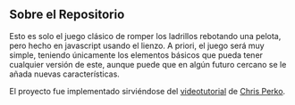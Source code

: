 ## Sobre el Repositorio
Esto es solo el juego clásico de romper los ladrillos rebotando una pelota, pero hecho en javascript usando el lienzo. A priori, el juego será muy simple, teniendo únicamente los elementos básicos que pueda tener cualquier versión de este, aunque puede que en algún futuro cercano se le añada nuevas características.

El proyecto fue implementado sirviéndose del [videotutorial](https://www.youtube.com/watch?v=3EMxBkqC4z0) de [Chris Perko](https://www.youtube.com/channel/UCraxnACLukXNgBnCq1zQnNg).
